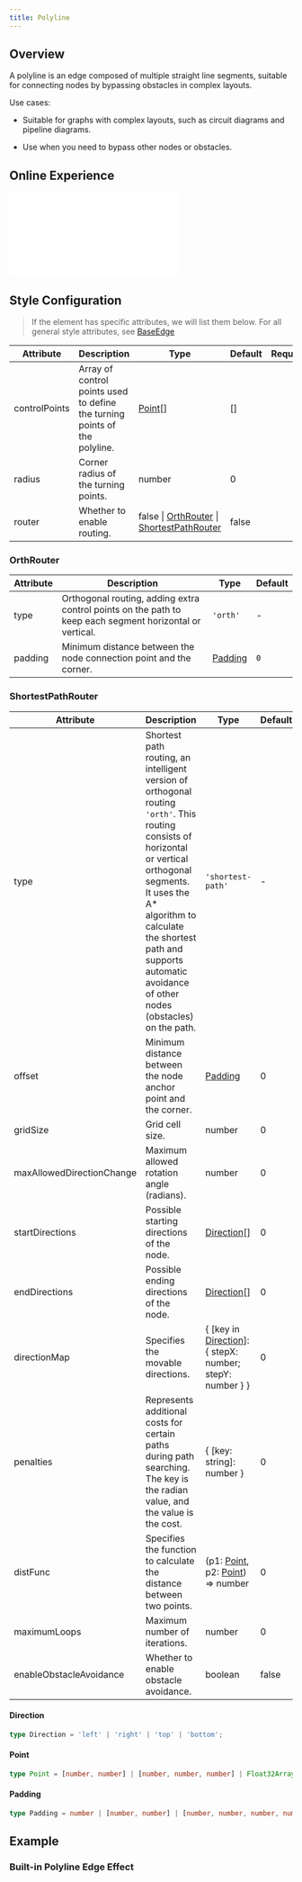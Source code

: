 ```yaml
---
title: Polyline
---
```


## Overview

A polyline is an edge composed of multiple straight line segments, suitable for connecting nodes by bypassing obstacles in complex layouts.

Use cases:

- Suitable for graphs with complex layouts, such as circuit diagrams and pipeline diagrams.

- Use when you need to bypass other nodes or obstacles.

## Online Experience

<embed src="@/common/api/elements/edges/polyline.md"></embed>

## Style Configuration

> If the element has specific attributes, we will list them below. For all general style attributes, see [BaseEdge](/en/manual/element/build-in/base-edge)

| Attribute     | Description                                                                | Type                                                                                    | Default | Required |
| ------------- | -------------------------------------------------------------------------- | --------------------------------------------------------------------------------------- | ------- | -------- |
| controlPoints | Array of control points used to define the turning points of the polyline. | [Point](#point)[]                                                                       | []      |          |
| radius        | Corner radius of the turning points.                                       | number                                                                                  | 0       |          |
| router        | Whether to enable routing.                                                 | false &#124; [OrthRouter](#orthrouter) &#124; [ShortestPathRouter](#shortestpathrouter) | false   |          |

### OrthRouter

| Attribute | Description                                                                                              | Type                | Default |
| --------- | -------------------------------------------------------------------------------------------------------- | ------------------- | ------- |
| type      | Orthogonal routing, adding extra control points on the path to keep each segment horizontal or vertical. | `'orth'`            | -       |
| padding   | Minimum distance between the node connection point and the corner.                                       | [Padding](#padding) | `0`     |

### ShortestPathRouter

| Attribute                 | Description                                                                                                                                                                                                                                                                          | Type                                                                   | Default |
| ------------------------- | ------------------------------------------------------------------------------------------------------------------------------------------------------------------------------------------------------------------------------------------------------------------------------------ | ---------------------------------------------------------------------- | ------- |
| type                      | Shortest path routing, an intelligent version of orthogonal routing `'orth'`. This routing consists of horizontal or vertical orthogonal segments. It uses the A\* algorithm to calculate the shortest path and supports automatic avoidance of other nodes (obstacles) on the path. | `'shortest-path'`                                                      | -       |
| offset                    | Minimum distance between the node anchor point and the corner.                                                                                                                                                                                                                       | [Padding](#padding)                                                    | 0       |
| gridSize                  | Grid cell size.                                                                                                                                                                                                                                                                      | number                                                                 | 0       |
| maxAllowedDirectionChange | Maximum allowed rotation angle (radians).                                                                                                                                                                                                                                            | number                                                                 | 0       |
| startDirections           | Possible starting directions of the node.                                                                                                                                                                                                                                            | [Direction](#direction)[]                                              | 0       |
| endDirections             | Possible ending directions of the node.                                                                                                                                                                                                                                              | [Direction](#direction)[]                                              | 0       |
| directionMap              | Specifies the movable directions.                                                                                                                                                                                                                                                    | { [key in [Direction](#direction)]: { stepX: number; stepY: number } } | 0       |
| penalties                 | Represents additional costs for certain paths during path searching. The key is the radian value, and the value is the cost.                                                                                                                                                         | { [key: string]: number }                                              | 0       |
| distFunc                  | Specifies the function to calculate the distance between two points.                                                                                                                                                                                                                 | (p1: [Point](#point), p2: [Point](#point)) => number                   | 0       |
| maximumLoops              | Maximum number of iterations.                                                                                                                                                                                                                                                        | number                                                                 | 0       |
| enableObstacleAvoidance   | Whether to enable obstacle avoidance.                                                                                                                                                                                                                                                | boolean                                                                | false   |

#### Direction

```typescript
type Direction = 'left' | 'right' | 'top' | 'bottom';
```

#### Point

```typescript
type Point = [number, number] | [number, number, number] | Float32Array;
```

#### Padding

```typescript
type Padding = number | [number, number] | [number, number, number, number];
```

## Example

### Built-in Polyline Edge Effect

<Playground path="element/edge/demo/polyline.js" rid="default-polyline-edge" height='520px'></Playground>
